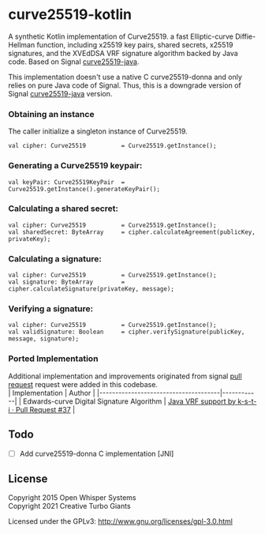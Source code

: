 
# curve25519-kotlin
  
A synthetic Kotlin implementation of Curve25519. a fast Elliptic-curve Diffie-Hellman function, including x25519 key pairs, shared secrets, x25519 signatures, and the XVEdDSA VRF signature algorithm backed by Java code. Based on Signal [curve25519-java](https://github.com/signalapp/curve25519-java).  

This implementation doesn't use a native C curve25519-donna and only relies on pure Java code of Signal. Thus, this is a downgrade version of Signal [curve25519-java](https://github.com/signalapp/curve25519-java) version.  
  
### Obtaining an instance  
The caller initialize a singleton instance of Curve25519.  
  
```  
val cipher: Curve25519          = Curve25519.getInstance();  
```  
  
### Generating a Curve25519 keypair:  
  
```  
val keyPair: Curve25519KeyPair  = Curve25519.getInstance().generateKeyPair();  
```  
  
### Calculating a shared secret:  
  
```  
val cipher: Curve25519          = Curve25519.getInstance();  
val sharedSecret: ByteArray     = cipher.calculateAgreement(publicKey, privateKey);  
```  
  
### Calculating a signature:  
  
```  
val cipher: Curve25519          = Curve25519.getInstance();  
val signature: ByteArray        = cipher.calculateSignature(privateKey, message);  
```  
  
### Verifying a signature:  
  
```  
val cipher: Curve25519          = Curve25519.getInstance();  
val validSignature: Boolean     = cipher.verifySignature(publicKey, message, signature);  
```  
  
### Ported Implementation
Additional implementation and improvements originated from signal [pull request](https://github.com/signalapp/curve25519-java/pulls) request were added in this codebase.  
  | Implementation                     | Author   |
|--------------------------------------|------------|
| Edwards-curve Digital Signature Algorithm                           | [Java VRF support by k-s-t-i · Pull Request #37](https://github.com/signalapp/curve25519-java/pull/37/commits/10f25dfa3cd6a5c4783b2b5a2f2f842fb0c72ca6) |

  
## Todo  
- [ ] Add curve25519-donna C implementation [JNI]  
  
  
## License  
  
Copyright 2015 Open Whisper Systems 
<br>
Copyright 2021 Creative Turbo Giants  
  
Licensed under the GPLv3: http://www.gnu.org/licenses/gpl-3.0.html
